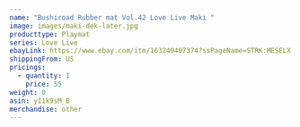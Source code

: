 ```yaml
---
name: "Bushiroad Rubber mat Vol.42 Love Live Maki "
image: images/maki-dek-later.jpg
producttype: Playmat
series: Love Live
ebayLink: https://www.ebay.com/itm/163249407374?ssPageName=STRK:MESELX:IT&_trksid=p3984.m1555.l2648
shippingFrom: US
pricings:
  - quantity: 1
    price: 55
weight: 0
asin: yI1k9sM_B
merchandise: other
---
```

